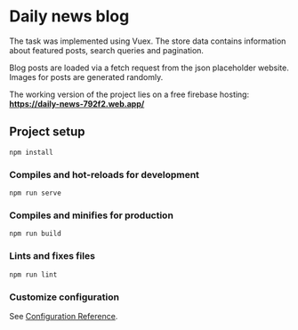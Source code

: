 <h1>Daily news blog</h1>
<p>The task was implemented using Vuex. The store data contains information about featured posts, search queries and pagination.</p>

<p>Blog posts are loaded via a fetch request from the json placeholder website. Images for posts are generated randomly.</p>

<p>The working version of the project lies on a free firebase hosting: <strong><a target="_blank" href="https://daily-news-792f2.web.app/">https://daily-news-792f2.web.app/</a></strong></p>

## Project setup
```
npm install
```

### Compiles and hot-reloads for development
```
npm run serve
```

### Compiles and minifies for production
```
npm run build
```

### Lints and fixes files
```
npm run lint
```

### Customize configuration
See [Configuration Reference](https://cli.vuejs.org/config/).
